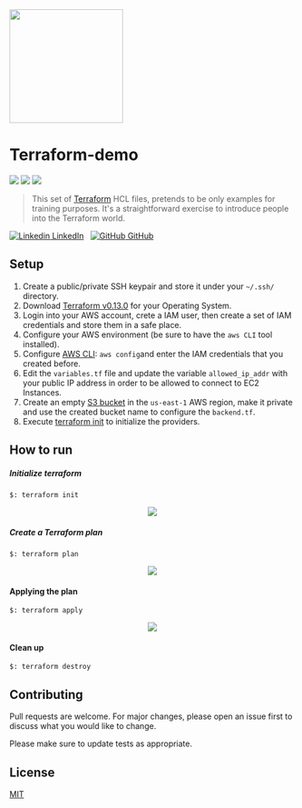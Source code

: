 <a href="https://github.com/fmdlc/">
<img src="https://www.datocms-assets.com/2885/1588888056-terraformprimarylogofullcolorrgb.svg" width="200"/>
</a>

# Terraform-demo
<img src="https://img.shields.io/github/last-commit/fmdlc/terraform-0.13-demo"/> <img src="https://img.shields.io/github/forks/fmdlc/terraform-0.13-demo"/> <img src="https://img.shields.io/github/repo-size/fmdlc/terraform-0.13-demo"/> 
> This set of [Terraform](https://www.terraform.io/) HCL files, pretends to be only examples for training purposes. It's a straightforward exercise
to introduce people into the Terraform world.

[![Linkedin](https://i.stack.imgur.com/gVE0j.png) LinkedIn](https://www.linkedin.com/in/fmdlc)
&nbsp;
[![GitHub](https://i.stack.imgur.com/tskMh.png) GitHub](https://github.com/fmdlc)
## Setup

1) Create a public/private SSH keypair and store it under your `~/.ssh/` directory.
2) Download [Terraform v0.13.0](https://www.terraform.io/downloads.html) for your Operating System.
3) Login into your AWS account, crete a IAM user, then create a set of IAM credentials and store them in a safe place.
4) Configure your AWS environment (be sure to have the `aws CLI` tool installed).
5) Configure [AWS CLI](https://docs.aws.amazon.com/cli/latest/userguide/cli-chap-install.html): ```aws config```and enter the IAM credentials that you created before.
6) Edit the `variables.tf` file and update the variable `allowed_ip_addr` with your public IP address in order to be 
allowed to connect to EC2 Instances.
7) Create an empty [S3 bucket](https://docs.aws.amazon.com/AmazonS3/latest/user-guide/create-bucket.html) in the `us-east-1` AWS region, make it private and use the created bucket name to configure the `backend.tf`.
8) Execute [terraform init](https://www.terraform.io/docs/commands/init.html) to initialize the providers.

## How to run
##### Initialize terraform
```hcl-terraform
$: terraform init
```
<p align="center">
  <a href="https://github.com/fmdlc/">
    <img src="./img/render-init.gif"/>
  </a>
</p>

##### Create a Terraform plan
```hcl-terraform
$: terraform plan
```
<p align="center">
  <a href="https://github.com/fmdlc/">
    <img src="./img/plan.gif"/>
  </a>
</p>

#### Applying the plan
```hcl-terraform
$: terraform apply
``` 
<p align="center">
  <a href="https://github.com/fmdlc/">
    <img src="./img/apply.png"/>
  </a>
</p>

#### Clean up
```
$: terraform destroy
```

## Contributing
Pull requests are welcome. For major changes, please open an issue first to discuss what you would like to change.

Please make sure to update tests as appropriate.

## License
[MIT](https://choosealicense.com/licenses/mit/)
